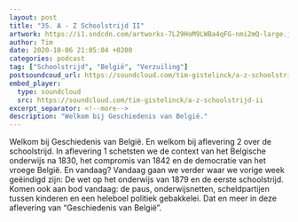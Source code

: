 ```yaml
---
layout: post
title: "35. A - Z Schoolstrijd II"
artwork: https://i1.sndcdn.com/artworks-7L29HoM9LWBa4qFG-nmi2mQ-large.jpg
author: Tim
date: 2020-10-06 21:05:04 +0200
categories: podcast
tag: ["Schoolstrijd", "België", "Verzuiling"]
postsoundcoud_url: https://soundcloud.com/tim-gistelinck/a-z-schoolstrijd-ii
embed_player:
  type: soundcloud
  src: https://soundcloud.com/tim-gistelinck/a-z-schoolstrijd-ii
excerpt_separator: <!--more-->
description: "Welkom bij Geschiedenis van België."
---
```

Welkom bij Geschiedenis van België. En welkom bij aflevering 2 over de schoolstrijd. In aflevering 1 schetsten we de context van het Belgische onderwijs na 1830, het compromis van 1842 en de democratie van het vroege België. En vandaag? Vandaag gaan we verder waar we vorige week geëindigd zijn: De wet op het onderwijs van 1879 en de eerste schoolstrijd. Komen ook aan bod vandaag: de paus, onderwijsnetten, scheldpartijen tussen kinderen en een heleboel politiek gebakkelei. Dat en meer in deze aflevering van “Geschiedenis van België”.